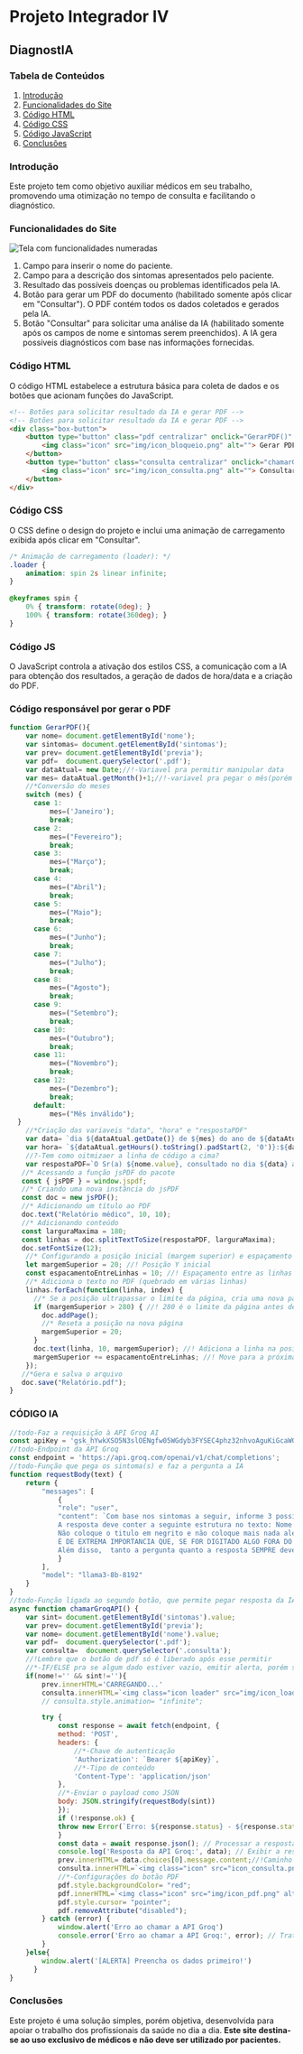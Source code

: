 # Projeto Integrador IV
## DiagnostIA

### Tabela de Conteúdos
1. [Introdução](#introdução)
2. [Funcionalidades do Site](#funcionalidades-do-site)
3. [Código HTML](#código-html)
4. [Código CSS](#código-css)
5. [Código JavaScript](#código-javascript)
6. [Conclusões](#conclusões)

### Introdução
Este projeto tem como objetivo auxiliar médicos em seu trabalho, promovendo uma otimização no tempo de consulta e facilitando o diagnóstico.

### Funcionalidades do Site
![Tela com funcionalidades numeradas](img/Tela.jpg)

1. Campo para inserir o nome do paciente.
2. Campo para a descrição dos sintomas apresentados pelo paciente.
3. Resultado das possíveis doenças ou problemas identificados pela IA.
4. Botão para gerar um PDF do documento (habilitado somente após clicar em "Consultar"). O PDF contém todos os dados coletados e gerados pela IA.
5. Botão "Consultar" para solicitar uma análise da IA (habilitado somente após os campos de nome e sintomas serem preenchidos). A IA gera possíveis diagnósticos com base nas informações fornecidas.

### Código HTML
O código HTML estabelece a estrutura básica para coleta de dados e os botões que acionam funções do JavaScript.

```html
<!-- Botões para solicitar resultado da IA e gerar PDF -->
<!-- Botões para solicitar resultado da IA e gerar PDF -->
<div class="box-button">
    <button type="button" class="pdf centralizar" onclick="GerarPDF()" disabled>
        <img class="icon" src="img/icon_bloqueio.png" alt=""> Gerar PDF
    </button>
    <button type="button" class="consulta centralizar" onclick="chamarGroqAPI()">
        <img class="icon" src="img/icon_consulta.png" alt=""> Consultar
    </button>
</div>
```
### Código CSS
O CSS define o design do projeto e inclui uma animação de carregamento exibida após clicar em "Consultar".
```css
/* Animação de carregamento (loader): */
.loader {
    animation: spin 2s linear infinite;
}
  
@keyframes spin {
    0% { transform: rotate(0deg); }
    100% { transform: rotate(360deg); }
}
```
### Código JS
O JavaScript controla a ativação dos estilos CSS, a comunicação com a IA para obtenção dos resultados, a geração de dados de hora/data e a criação do PDF.

### Código responsável por gerar o PDF
```js
function GerarPDF(){
    var nome= document.getElementById('nome');
    var sintomas= document.getElementById('sintomas');
    var prev= document.getElementById('previa');
    var pdf=  document.querySelector('.pdf');
    var dataAtual= new Date;//!-Variavel pra permitir manipular data
    var mes= dataAtual.getMonth()+1;//!-variavel pra pegar o mês(porém em numero)
    //*Conversão do meses
    switch (mes) {
      case 1:
          mes=('Janeiro');
          break;
      case 2:
          mes=("Fevereiro");
          break;
      case 3:
          mes=("Março");
          break;
      case 4:
          mes=("Abril");
          break;
      case 5:
          mes=("Maio");
          break;
      case 6:
          mes=("Junho");
          break;
      case 7:
          mes=("Julho");
          break;
      case 8:
          mes=("Agosto");
          break;
      case 9:
          mes=("Setembro");
          break;
      case 10:
          mes=("Outubro");
          break;
      case 11:
          mes=("Novembro");
          break;
      case 12:
          mes=("Dezembro");
          break;
      default:
          mes=("Mês inválido");
  }
    //*Criação das variaveis "data", "hora" e "respostaPDF"
    var data= `dia ${dataAtual.getDate()} de ${mes} do ano de ${dataAtual.getFullYear()}`;
    var hora= `${dataAtual.getHours().toString().padStart(2, '0')}:${dataAtual.getMinutes().toString().padStart(2, '0')}`;//!-Tranformar hora e minuto em uma string e faz com que as mesmas sempre começem com 00
    //?-Tem como oitmizaer a linha de código a cima?
    var respostaPDF=`O Sr(a) ${nome.value}, consultado no dia ${data} as ${hora} horas, que apresenta os seguinte(s) sintoma(s): "${sintomas.value}". ${prev.value}`;//todo-Talvez adicionar em breve o cpf do paciente
   //* Acessando a função jsPDF do pacote
   const { jsPDF } = window.jspdf;
   //* Criando uma nova instância do jsPDF
   const doc = new jsPDF();
   //* Adicionando um título ao PDF
   doc.text("Relatório médico", 10, 10);
   //* Adicionando conteúdo
   const larguraMaxima = 180;
   const linhas = doc.splitTextToSize(respostaPDF, larguraMaxima);
   doc.setFontSize(12);
    //* Configurando a posição inicial (margem superior) e espaçamento
    let margemSuperior = 20; //! Posição Y inicial
    const espacamentoEntreLinhas = 10; //! Espaçamento entre as linhas
    //* Adiciona o texto no PDF (quebrado em várias linhas)
    linhas.forEach(function(linha, index) {
      //* Se a posição ultrapassar o limite da página, cria uma nova página
      if (margemSuperior > 280) { //! 280 é o limite da página antes de adicionar uma nova
        doc.addPage();
        //* Reseta a posição na nova página
        margemSuperior = 20;
      }
      doc.text(linha, 10, margemSuperior); //! Adiciona a linha na posição X=10, Y=margemSuperior
      margemSuperior += espacamentoEntreLinhas; //! Move para a próxima linha
    });
   //*Gera e salva o arquivo
   doc.save("Relatório.pdf");
}
```
### CÓDIGO IA
```js
//todo-Faz a requisição à API Groq AI
const apiKey = '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';//!Chave de acesso
//todo-Endpoint da API Groq
const endpoint = 'https://api.groq.com/openai/v1/chat/completions';
//todo-Função que pega os sintoma(s) e faz a pergunta a IA
function requestBody(text) {
    return {
        "messages": [
            {
            "role": "user",
            "content": `Com base nos sintomas a seguir, informe 3 possíveis doenças que um paciente pode estar: ${text}. 
            A resposta deve conter a seguinte estrutura no texto: Nome da doença, pula uma linha, palavra "Probabilidade", seguido da probabilidade de ser aquela doença, pula uma linha, uma informação breve sobre a doença e seguido com o possível tratamento ou cura. 
            Não coloque o titulo em negrito e não coloque mais nada além dessa estrutura que falei. 
            É DE EXTREMA IMPORTANCIA QUE, SE FOR DIGITADO ALGO FORA DO CONTEXTO MÉDICO, A RESPOSTA SER "Por favor, digite um sintoma para começarmos o diagnostico". 
            Além disso,  tanto a pergunta quanto a resposta SEMPRE devem ser em português e em hipotese nenhuma em inglês. Caso o sintoma seja digitado em inglês, solicite que seja escrito em português-BR.`
            }
        ],
        "model": "llama3-8b-8192"
    }
}
//todo-Função ligada ao segundo botão, que permite pegar resposta da IA e liberar botão de pdf
async function chamarGroqAPI() {
    var sint= document.getElementById('sintomas').value;
    var prev= document.getElementById('previa');
    var nome= document.getElementById('nome').value;
    var pdf=  document.querySelector('.pdf');
    var consulta=  document.querySelector('.consulta');
    //!Lembre que o botão de pdf só é liberado após esse permitir
    //*-IF/ELSE pra se algum dado estiver vazio, emitir alerta, porém se os mesmos estiverem preenchidos o programa roda normalmente   
    if(nome!='' && sint!=''){
        prev.innerHTML='CARREGANDO...'
        consulta.innerHTML=`<img class="icon loader" src="img/icon_loading.png" alt="">Loading...`
        // consulta.style.animation= "infinite";

        try {
            const response = await fetch(endpoint, {
            method: 'POST',
            headers: {
                //*-Chave de autenticação
                'Authorization': `Bearer ${apiKey}`, 
                //*-Tipo de conteúdo
                'Content-Type': 'application/json'  
            },
            //*-Enviar o payload como JSON
            body: JSON.stringify(requestBody(sint)) 
            });
            if (!response.ok) {
            throw new Error(`Erro: ${response.status} - ${response.statusText}`);
            }
            const data = await response.json(); // Processar a resposta
            console.log('Resposta da API Groq:', data); // Exibir a resposta no console
            prev.innerHTML= data.choices[0].message.content;//!Caminho
            consulta.innerHTML=`<img class="icon" src="icon_consulta.png" alt="">Consultar`
            //*-Configurações do botão PDF 
            pdf.style.backgroundColor= "red";
            pdf.innerHTML=`<img class="icon" src="img/icon_pdf.png" alt=""> Gerar PDF`
            pdf.style.cursor= "pointer";
            pdf.removeAttribute("disabled");
        } catch (error) {
            window.alert('Erro ao chamar a API Groq')
            console.error('Erro ao chamar a API Groq:', error); // Tratamento de erros
        }
    }else{
        window.alert('[ALERTA] Preencha os dados primeiro!')
      }
}

```
### Conclusões
Este projeto é uma solução simples, porém objetiva, desenvolvida para apoiar o trabalho dos profissionais da saúde no dia a dia. **Este site destina-se ao uso exclusivo de médicos e não deve ser utilizado por pacientes.**

